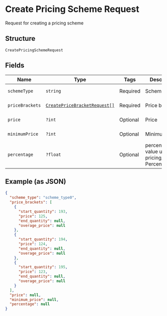 
# Create Pricing Scheme Request

Request for creating a pricing scheme

## Structure

`CreatePricingSchemeRequest`

## Fields

| Name | Type | Tags | Description | Getter | Setter |
|  --- | --- | --- | --- | --- | --- |
| `schemeType` | `string` | Required | Scheme type | getSchemeType(): string | setSchemeType(string schemeType): void |
| `priceBrackets` | [`CreatePriceBracketRequest[]`](../../doc/models/create-price-bracket-request.md) | Required | Price brackets | getPriceBrackets(): array | setPriceBrackets(array priceBrackets): void |
| `price` | `?int` | Optional | Price | getPrice(): ?int | setPrice(?int price): void |
| `minimumPrice` | `?int` | Optional | Minimum price | getMinimumPrice(): ?int | setMinimumPrice(?int minimumPrice): void |
| `percentage` | `?float` | Optional | percentual value used in pricing_scheme Percent | getPercentage(): ?float | setPercentage(?float percentage): void |

## Example (as JSON)

```json
{
  "scheme_type": "scheme_type0",
  "price_brackets": [
    {
      "start_quantity": 193,
      "price": 125,
      "end_quantity": null,
      "overage_price": null
    },
    {
      "start_quantity": 194,
      "price": 124,
      "end_quantity": null,
      "overage_price": null
    },
    {
      "start_quantity": 195,
      "price": 123,
      "end_quantity": null,
      "overage_price": null
    }
  ],
  "price": null,
  "minimum_price": null,
  "percentage": null
}
```

